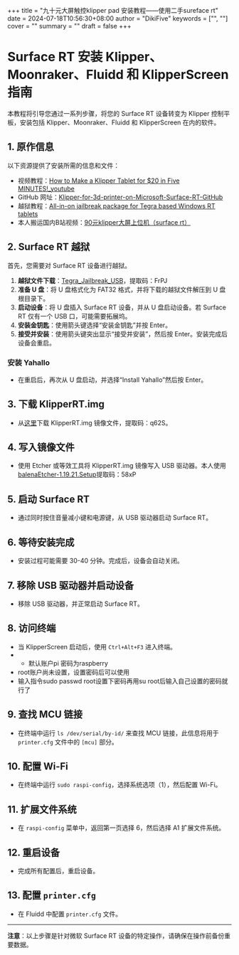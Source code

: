 +++
title = "九十元大屏触控klipper pad 安装教程——使用二手sureface rt"
date = 2024-07-18T10:56:30+08:00
author = "DikiFive"
keywords = ["", ""]
cover = ""
summary = ""
draft = false
+++

# Surface RT 安装 Klipper、Moonraker、Fluidd 和 KlipperScreen 指南

本教程将引导您通过一系列步骤，将您的 Surface RT 设备转变为 Klipper 控制平板，安装包括 Klipper、Moonraker、Fluidd 和 KlipperScreen 在内的软件。

## 1. 原作信息
以下资源提供了安装所需的信息和文件：
- 视频教程：[How to Make a Klipper Tablet for $20 in Five MINUTES!_youtube](https://youtu.be/hv79HNvNFqE?si=HOvAYXr6eaFtHLSw)
- GitHub 网址：[Klipper-for-3d-printer-on-Microsoft-Surface-RT-GitHub](https://github.com/theck32/Klipper-for-3d-printer-on-Microsoft-Surface-RT.git)
- 越狱教程：[All-in-on jailbreak package for Tegra based Windows RT tablets](https://windows-rt-devices.gitbook.io/windows/tools/tegra-jailbreak-usb)
- 本人搬运国内B站视频：[90元klipper大屏上位机（surface rt）](https://www.bilibili.com/video/BV133bkeqEvs/?share_source=copy_web&vd_source=b8f6d2bd85f4f67ed49ae1916ceb8b49)

## 2. Surface RT 越狱

首先，您需要对 Surface RT 设备进行越狱。

1. **越狱文件下载**：[Tegra_Jailbreak_USB](https://pan.quark.cn/s/ba434b125b12)，提取码：FrPJ
2. **准备 U 盘**：将 U 盘格式化为 FAT32 格式，并将下载的越狱文件解压到 U 盘根目录下。
3. **启动设备**：将 U 盘插入 Surface RT 设备，并从 U 盘启动设备。若 Surface RT 仅有一个 USB 口，可能需要拓展坞。
4. **安装金钥匙**：使用箭头键选择“安装金钥匙”并按 Enter。
5. **接受并安装**：使用箭头键突出显示“接受并安装”，然后按 Enter。安装完成后设备会重启。

### 安装 Yahallo
- 在重启后，再次从 U 盘启动，并选择“Install Yahallo”然后按 Enter。

## 3. 下载 KlipperRT.img
- 从[这里](https://pan.quark.cn/s/a3524551db60)下载 KlipperRT.img 镜像文件，提取码：q62S。

## 4. 写入镜像文件
- 使用 Etcher 或等效工具将 KlipperRT.img 镜像写入 USB 驱动器。本人使用[balenaEtcher-1.19.21.Setup](https://pan.quark.cn/s/567f1143790c)提取码：58xP

## 5. 启动 Surface RT
- 通过同时按住音量减小键和电源键，从 USB 驱动器启动 Surface RT。

## 6. 等待安装完成
- 安装过程可能需要 30-40 分钟。完成后，设备会自动关闭。

## 7. 移除 USB 驱动器并启动设备
- 移除 USB 驱动器，并正常启动 Surface RT。

## 8. 访问终端
- 当 KlipperScreen 启动后，使用 `Ctrl+Alt+F3` 进入终端。
- - 默认账户pi 密码为raspberry
- root账户尚未设置，设置密码后可以使用
- 输入指令sudo passwd root设置下密码再用su root后输入自己设置的密码就行了

## 9. 查找 MCU 链接
- 在终端中运行 `ls /dev/serial/by-id/` 来查找 MCU 链接，此信息将用于 `printer.cfg` 文件中的 `[mcu]` 部分。

## 10. 配置 Wi-Fi
- 在终端中运行 `sudo raspi-config`，选择系统选项（1），然后配置 Wi-Fi。

## 11. 扩展文件系统
- 在 `raspi-config` 菜单中，返回第一页选择 6，然后选择 A1 扩展文件系统。

## 12. 重启设备
- 完成所有配置后，重启设备。

## 13. 配置 `printer.cfg`
- 在 Fluidd 中配置 `printer.cfg` 文件。

---

**注意**：以上步骤是针对微软 Surface RT 设备的特定操作，请确保在操作前备份重要数据。